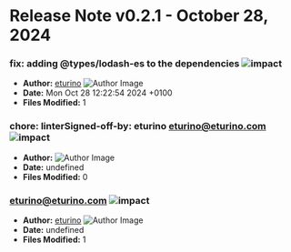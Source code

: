 # Release Note v0.2.1 - October 28, 2024


### fix: adding @types/lodash-es to the dependencies ![impact](https://img.shields.io/badge/impact-low-green?style=flat-square)
- **Author:** [eturino](https://github.com/eturino) ![Author Image](https://avatars.githubusercontent.com/eturino?size=40)
- **Date:** Mon Oct 28 12:22:54 2024 +0100
- **Files Modified:** 1
    
### chore: linterSigned-off-by: eturino <eturino@eturino.com> ![impact](https://img.shields.io/badge/impact-low-green?style=flat-square)
- **Author:** [](#) ![Author Image](https://github.com/github.png?size=40)
- **Date:** undefined
- **Files Modified:** 0
    
### eturino@eturino.com ![impact](https://img.shields.io/badge/impact-low-green?style=flat-square)
- **Author:** [eturino](https://github.com/eturino) ![Author Image](https://avatars.githubusercontent.com/eturino?size=40)
- **Date:** undefined
- **Files Modified:** 1
    
